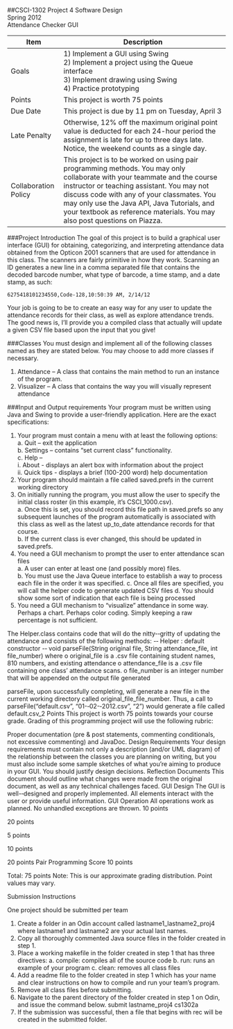 ##CSCI-1302 Project 4
Software Design  
Spring 2012  
Attendance Checker GUI

Item | Description
---- | -----------
Goals | 1) Implement a GUI using Swing <br> 2) Implement a project using the Queue interface <br> 3) Implement drawing using Swing <br> 4) Practice prototyping 
Points | This project is worth 75 points 
Due Date | This project is due by 11 pm on Tuesday, April 3 
Late Penalty | Otherwise, 12% off the maximum original point value is deducted for each 24-hour period the assignment is late for up to three days late. <br> Notice, the weekend counts as a single day. 
Collaboration Policy | This project is to be worked on using pair programming methods. You may only collaborate with your teammate and the course instructor or teaching assistant. You may not discuss code with any of your classmates. You may only use the Java API, Java Tutorials, and your textbook as reference materials.  You may also post questions on Piazza. 
 
###Project Introduction 
The goal of this project is to build a graphical user interface (GUI) for obtaining, categorizing, and 
interpreting attendance data obtained from the Opticon 2001 scanners that are used for attendance in this class. The scanners are fairly primitive in how they work. Scanning an ID generates a new line in a comma separated file that contains the decoded barcode number, what type of barcode, a time stamp, and a date stamp, as such: 
 
`6275418101234550,Code-128,10:50:39 AM, 2/14/12`

Your job is going to be to create an easy way for any user to update the attendance records for their class, as well as explore attendance trends. The good news is, I’ll provide you a compiled class that actually will update a given CSV file based upon the input that you give! 

###Classes 
You must design and implement all of the following classes named as they are stated below.   You may choose to add more classes if necessary. 

1. Attendance – A class that contains the main method to run an instance of the program. 
2. Visualizer – A class that contains the way you will visually represent attendance 

###Input and Output requirements 
Your program must be written using Java and Swing to provide a user-friendly application.  Here are the exact specifications: 

1. Your program must contain a menu with at least the following options:  
	a. Quit – exit the application  
	b. Settings – contains “set current class” functionality.  
	c.	Help –  
		i. About - displays an alert box with information about the project  
		ii. Quick tips - displays a brief (100-200 word) help documentation
2. Your program should maintain a file called saved.prefs in the current working directory
3. On initially running the program, you must allow the user to specify the initial class roster (in this example, it’s CSCI_1000.csv).  
	a. Once this is set, you should record this file path in saved.prefs so any subsequent launches of the program automatically is associated with this class as well as the latest up_to_date attendance records for that course.  
	b. If the current class is ever changed, this should be updated in saved.prefs.
4. You need a GUI mechanism to prompt the user to enter attendance scan files  
	a. A user can enter at least one (and possibly more) files.  
	b. You must use the Java Queue interface to establish a way to process each file in the order it was specified.
	c. Once all files are specified, you will call the helper code to generate updated CSV files d.   You should show some sort of indication that each file is being processed
5. You need a GUI mechanism to “visualize” attendance in some way. Perhaps a chart. Perhaps color coding. Simply keeping a raw percentage is not sufficient.



The Helper.class contains code that will do the nitty-­‐gritty of updating the attendance and consists of the following methods:
-­‐	Helper : default constructor
-­‐	void parseFile(String original file, String attendance_file, int file_number) where
o	original_file is a .csv file containing student names, 810 numbers, and existing attendance
o	attendance_file is a .csv file containing one class’ attendance scans.
o	file_number is an integer number that will be appended on the output file
generated

parseFile, upon successfully completing, will generate a new file in the current working directory called original_file_file_number. Thus, a call to parseFile(“default.csv”, “01-­‐02-­‐2012.csv”, “2”) would generate a file called default.csv_2
Points
This project is worth 75 points towards your course grade. Grading of this programming project will use the following rubric:

Proper documentation
(pre & post statements, commenting conditionals, not excessive commenting) and
JavaDoc.
Design Requirements
Your design requirements must contain not only a description (and/or UML diagram) of the relationship between the classes you are planning on writing, but you must also include some sample sketches of what you’re aiming to produce in your GUI.
You should justify design decisions. Reflection Documents
This document should outline what changes were made from the original document, as well as any technical challenges faced.
GUI Design
The GUI is well-­‐designed and properly implemented. All elements interact with the user or provide useful information.
GUI Operation
All operations work as planned. No unhandled exceptions are thrown.
10 points



20 points





5 points



10 points



20 points
Pair Programming Score 	10 points

Total: 75 points
Note: This is our approximate grading distribution.  Point values may vary. 



Submission Instructions


One project should be submitted per team
1.  Create a folder in an Odin account called lastname1_lastname2_proj4 where lastname1 and lastname2 are your actual last names.
2.  Copy all thoroughly commented Java source files in the folder created in step 1.
3.  Place a working makefile in the folder created in step 1 that has three directives:
a.	compile:  compiles all of the source code b.	run:  runs an example of your program
c.	clean:   removes all class files
4. Add a readme file to the folder created in step 1 which has your name and clear instructions on how to compile and run your team’s program.
5.  Remove all class files before submitting.
6.  Navigate to the parent directory of the folder created in step 1 on Odin, and issue the command
below.
submit	lastname_proj4	cs1302a
7. If the submission was successful, then a file that begins with rec will be created in the
submitted folder.
